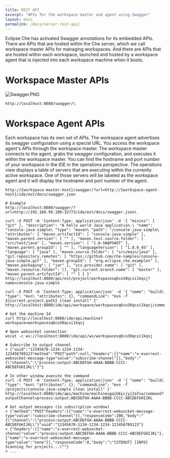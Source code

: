 ```yaml
---
title: REST API
excerpt: "APIs for the workspace master and agent using Swagger"
layout: docs
permalink: /docs/server-rest-api/
---
```

Eclipse Che has activated Swagger annotations for its embedded APIs. There are APIs that are hosted within the Che server, which we call workspace master APIs for managing workspaces. And there are APIs that are hosted within each workspace, launched and hosted by a workspace agent that is injected into each workspace machine when it boots.  
# Workspace Master APIs  

![Swagger.PNG](/docs/images/Swagger.PNG)

```http  
http://localhost:8080/swagger/\
```

# Workspace Agent APIs  
Each workspace has its own set of APIs. The workspace agent advertises its swagger configuration using a special URL. You access the workspace agent's APIs through the workspace master. The workspace master connects to the agent, grabs the swagger configuration, and executes it within the workspace master.  You can find the hostname and port number of your workspace in the IDE in the operations perspective. The operations view displays a table of servers that are executing within the currently active workspace. One of those servers will be labeled as the workspace agent and it will display the hostname and port number of the agent.
```text  
http://{workspace-master-host}/swagger/?url=http://{workspace-agent-host}/ide/ext/docs/swagger.json

# Example
http://localhost:8080/swagger/?url=http://192.168.99.100:32773/ide/ext/docs/swagger.json\
```

```shell  
curl -X POST -H 'Content-Type: application/json' -d '{ "mixins": [ "git" ], "description": "A hello world Java application.\ "name": "console-java-simple\ "type": "maven\ "path": "/console-java-simple\ "attributes": { "maven.artifactId": [ "console-java-simple" ], "maven.parent.version": [ "" ], "maven.test.source.folder": [ "src/test/java" ], "maven.version": [ "1.0-SNAPSHOT" ], "maven.parent.groupId": [ "" ], "languageVersion": [ "1.8.0_45" ], "language": [ "java" ], "maven.source.folder": [ "src/main/java" ], "git.repository.remotes": [ "https://github.com/che-samples/console-java-simple.git" ], "maven.groupId": [ "org.eclipse.che.examples" ], "maven.packaging": [ "jar" ], "vcs.provider.name": [ "git" ], "maven.resource.folder": [], "git.current.branch.name": [ "master" ], "maven.parent.artifactId": [ "" ] } }' http://localhost:8080/api/ext/project/workspacesq6co30qcxi1kqsj?name=console-java-simple
```

```shell  
curl -X POST -H 'Content-Type: application/json' -d '{ "name": "build\ "type": "mvn\ "attributes": {}, "commandLine": "mvn -f ${current.project.path} clean install" }' http://localhost:8080/ide/api/workspace/workspacesq6co30qcxi1kqsj/command
```

```shell  
# Get the machine Id
curl http://localhost:8080/ide/api/machine?workspace=workspacesq6co30qcxi1kqsj

# Open websocket connection
wscat -c ws://localhost:8080/ide/api/ws/workspacesq6co30qcxi1kqsj

# Subscribe to output channel
> {"uuid":"12345678-1234-1234-1234-123456789123"method":"POST"path":null,"headers":[{"name":"x-everrest-websocket-message-type"value":"subscribe-channel"}],"body":"{\"channel\":\"process:output:ABCDEFGH-AAAA-BBBB-CCCC-ABCDEFGHIJKL\"}"}

# In other window execute the command
curl -X POST -H 'Content-Type: application/json' -d '{ "name": "build\ "type": "mvn\ "attributes": {}, "commandLine": "mvn -f /projects/console-java-simple clean install" }' http://localhost:8080/ide/api/machine/machineugqib6icjyj2afva/command?outputChannel=process:output:ABCDEFGH-AAAA-BBBB-CCCC-ABCDEFGHIJKL

# Get output messages (in subscription window)
< {"method":"POST"headers":[{"name":"x-everrest-websocket-message-type"value":"subscribe-channel"}],"responseCode":200,"body":"{\"channel\":\"process:output:ABCDEFGH-AAAA-BBBB-CCCC-ABCDEFGHIJKL\"}"uuid":"12345678-1234-1234-1234-123456789123"}
< {"headers":[{"name":"x-everrest-websocket-channel"value":"process:output:ABCDEFGH-AAAA-BBBB-CCCC-ABCDEFGHIJKL"},{"name":"x-everrest-websocket-message-type"value":"none"}],"responseCode":0,"body":"\"[STDOUT] [INFO] Scanning for projects...\""}
< ...
```
